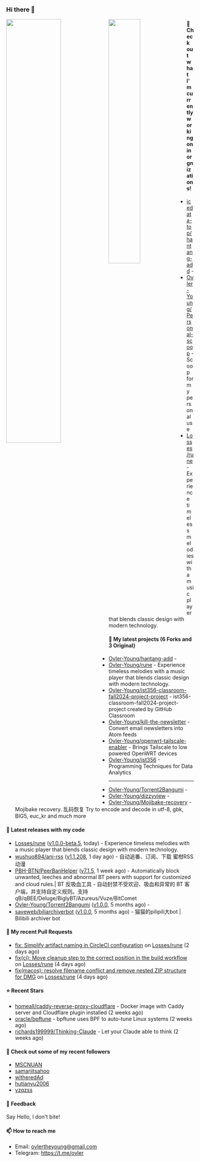 ### Hi there 👋

<img align="left" width="54%" src="https://github-readme-stats-mauve-one-69.vercel.app/api?username=Ovler-Young&theme=dark&count_private=true&show_icons=true" />
<img align="left" width="41%" src="https://github-readme-stats-mauve-one-69.vercel.app/api/top-langs/?username=Ovler-Young&layout=compact&theme=dark&include_all_commits=true&count_private=true" />

#### 👷 Check out what I'm currently working on in orgnizations!

- [icedata-top/hantang-add](https://github.com/icedata-top/hantang-add) - 
- [Ovler-Young/Personal-scoop](https://github.com/Ovler-Young/Personal-scoop) - Scoop for my personal use
- [Losses/rune](https://github.com/Losses/rune) - Experience timeless melodies with a music player that blends classic design with modern technology.

#### 🌱 My latest projects (6 Forks and 3 Original)

- [Ovler-Young/hantang-add](https://github.com/Ovler-Young/hantang-add) - 
- [Ovler-Young/rune](https://github.com/Ovler-Young/rune) - Experience timeless melodies with a music player that blends classic design with modern technology.
- [Ovler-Young/ist356-classroom-fall2024-project-project](https://github.com/Ovler-Young/ist356-classroom-fall2024-project-project) - ist356-classroom-fall2024-project-project created by GitHub Classroom
- [Ovler-Young/kill-the-newsletter](https://github.com/Ovler-Young/kill-the-newsletter) - Convert email newsletters into Atom feeds
- [Ovler-Young/openwrt-tailscale-enabler](https://github.com/Ovler-Young/openwrt-tailscale-enabler) - Brings Tailscale to low powered OpenWRT devices
- [Ovler-Young/ist356](https://github.com/Ovler-Young/ist356) - Programming Techniques for Data Analytics
- ---

- [Ovler-Young/Torrent2Bangumi](https://github.com/Ovler-Young/Torrent2Bangumi) - 
- [Ovler-Young/dizzyview](https://github.com/Ovler-Young/dizzyview) - 
- [Ovler-Young/Mojibake-recovery](https://github.com/Ovler-Young/Mojibake-recovery) - Mojibake recovery. 乱码恢复 Try to encode and decode in utf-8, gbk, BIG5, euc_kr and much more

#### 🔭 Latest releases with my code

- [Losses/rune](https://github.com/Losses/rune) ([v1.0.0-beta.5](https://github.com/Losses/rune/releases/tag/v1.0.0-beta.5), today) - Experience timeless melodies with a music player that blends classic design with modern technology.
- [wushuo894/ani-rss](https://github.com/wushuo894/ani-rss) ([v1.1.208](https://github.com/wushuo894/ani-rss/releases/tag/v1.1.208), 1 day ago) - 自动追番、订阅、下载 蜜柑RSS动漫
- [PBH-BTN/PeerBanHelper](https://github.com/PBH-BTN/PeerBanHelper) ([v7.1.5](https://github.com/PBH-BTN/PeerBanHelper/releases/tag/v7.1.5), 1 week ago) - Automatically block unwanted, leeches and abnormal BT peers with support for customized and cloud rules.| BT 反吸血工具 - 自动封禁不受欢迎、吸血和异常的 BT 客户端，并支持自定义规则。支持 qB/qBEE/Deluge/BiglyBT/Azureus/Vuze/BitComet
- [Ovler-Young/Torrent2Bangumi](https://github.com/Ovler-Young/Torrent2Bangumi) ([v1.0.0](https://github.com/Ovler-Young/Torrent2Bangumi/releases/tag/v1.0.0), 5 months ago) - 
- [saveweb/biliarchiverbot](https://github.com/saveweb/biliarchiverbot) ([v1.0.0](https://github.com/saveweb/biliarchiverbot/releases/tag/v1.0.0), 5 months ago) - 猫猫的pilipili大bot | Bilibili archiver bot

#### 🔨 My recent Pull Requests

- [fix: Simplify artifact naming in CircleCI configuration](https://github.com/Losses/rune/pull/178) on [Losses/rune](https://github.com/Losses/rune) (2 days ago)
- [fix(ci): Move cleanup step to the correct position in the build workflow](https://github.com/Losses/rune/pull/164) on [Losses/rune](https://github.com/Losses/rune) (4 days ago)
- [fix(macos): resolve filename conflict and remove nested ZIP structure for DMG](https://github.com/Losses/rune/pull/160) on [Losses/rune](https://github.com/Losses/rune) (4 days ago)

#### ⭐ Recent Stars

- [homeall/caddy-reverse-proxy-cloudflare](https://github.com/homeall/caddy-reverse-proxy-cloudflare) - Docker image with Caddy server and Cloudflare plugin installed (2 weeks ago)
- [oracle/bpftune](https://github.com/oracle/bpftune) - bpftune uses BPF to auto-tune Linux systems (2 weeks ago)
- [richards199999/Thinking-Claude](https://github.com/richards199999/Thinking-Claude) - Let your Claude able to think (2 weeks ago)

#### 👯 Check out some of my recent followers

- [MSCNUAN](https://github.com/MSCNUAN)
- [samarjitsahoo](https://github.com/samarjitsahoo)
- [witheredAd](https://github.com/witheredAd)
- [hutianyu2006](https://github.com/hutianyu2006)
- [yzqzss](https://github.com/yzqzss)

#### 💬 Feedback

Say Hello, I don't bite!

#### 📫 How to reach me

- Email: ovlertheyoung@gmail.com
- Telegram: https://t.me/ovler
